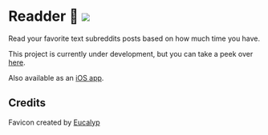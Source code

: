 # Readder 📖 ![](https://travis-ci.org/sleepyfran/readder-web.svg?branch=master)
Read your favorite text subreddits posts based on how much time you have.

This project is currently under development, but you can take a peek over [here](https://sleepyfran.github.io/readder-web/).

Also available as an [iOS app](https://github.com/sleepyfran/readder-ios).

## Credits
Favicon created by [Eucalyp](https://www.flaticon.com/authors/eucalyp)